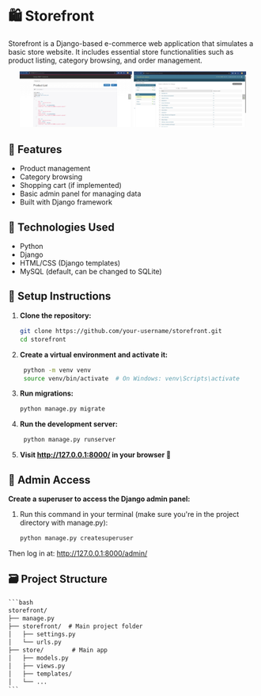 # 🛍️ Storefront

Storefront is a Django-based e-commerce web application that simulates a basic store website. It includes essential store functionalities such as product listing, category browsing, and order management.

<div align="center">
  <img src="assets/store.png" width="45%">
  <img src="assets/admin.png" width="45%">
</div>


## 🚀 Features

- Product management
- Category browsing
- Shopping cart (if implemented)
- Basic admin panel for managing data
- Built with Django framework

## 🧰 Technologies Used

- Python
- Django
- HTML/CSS (Django templates)
- MySQL (default, can be changed to SQLite)

## 🔧 Setup Instructions

1. **Clone the repository:**

   ```bash
   git clone https://github.com/your-username/storefront.git
   cd storefront
   ```

2. **Create a virtual environment and activate it:**
   ```bash
    python -m venv venv
    source venv/bin/activate  # On Windows: venv\Scripts\activate
    ```
3. **Run migrations:**
    ```bash
    python manage.py migrate
    ```
4. **Run the development server:**
   ```bash
    python manage.py runserver
    ```
5. **Visit http://127.0.0.1:8000/ in your browser 🎉**

## 🔑 Admin Access

**Create a superuser to access the Django admin panel:**
1. Run this command in your terminal (make sure you're in the project directory with manage.py):
    ```bash
    python manage.py createsuperuser
    ```
Then log in at: http://127.0.0.1:8000/admin/

## 🗃️ Project Structure
    ```bash
    storefront/
    ├── manage.py
    ├── storefront/  # Main project folder
    │   ├── settings.py
    │   └── urls.py
    ├── store/        # Main app
    │   ├── models.py
    │   ├── views.py
    │   ├── templates/
    │   └── ...
    ```






